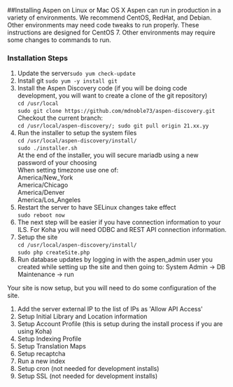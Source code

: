 ##Installing Aspen on Linux or Mac OS X
Aspen can run in production in a variety of environments.  We recommend CentOS, RedHat, and Debian.  Other environments may need code tweaks to run properly. 
These instructions are designed for CentOS 7.  Other environments may require some changes to commands to run. 

### Installation Steps
1. Update the server`sudo yum check-update`
1. Install git `sudo yum -y install git` 
1. Install the Aspen Discovery code (if you will be doing code development, you will want to create a clone of the git repository)   
   `cd /usr/local`  
   `sudo git clone https://github.com/mdnoble73/aspen-discovery.git`  
   Checkout the current branch:  
   `cd /usr/local/aspen-discovery/; sudo git pull origin 21.xx.yy`  
1. Run the installer to setup the system files  
   `cd /usr/local/aspen-discovery/install/`  
   `sudo ./installer.sh`  
   At the end of the installer, you will secure mariadb using a new password of your choosing  
   When setting timezone use one of:  
     America/New_York  
     America/Chicago  
     America/Denver  
     America/Los_Angeles  
1. Restart the server to have SELinux changes take effect  
   `sudo reboot now`
1. The next step will be easier if you have connection information to your ILS. For Koha you will need ODBC and REST API connection information. 
1. Setup the site  
   `cd /usr/local/aspen-discovery/install/`  
   `sudo php createSite.php`
1. Run database updates by logging in with the aspen_admin user you created while setting up the site and then going to:
   System Admin -> DB Maintenance -> run

Your site is now setup, but you will need to do some configuration of the site.
1. Add the server external IP to the list of IPs as 'Allow API Access'
1. Setup Initial Library and Location information
1. Setup Account Profile (this is setup during the install process if you are using Koha)
1. Setup Indexing Profile
1. Setup Translation Maps
1. Setup recaptcha
1. Run a new index
1. Setup cron (not needed for development installs) 
1. Setup SSL (not needed for development installs)
